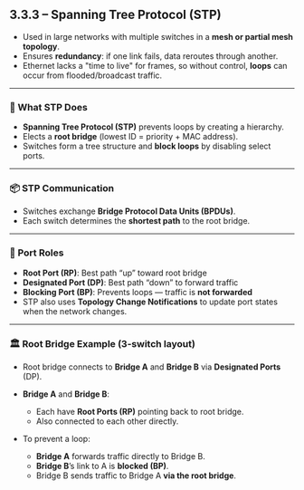 ## 3.3.3 – Spanning Tree Protocol (STP)

- Used in large networks with multiple switches in a **mesh or partial mesh topology**.
- Ensures **redundancy**: if one link fails, data reroutes through another.
- Ethernet lacks a "time to live" for frames, so without control, **loops** can occur from flooded/broadcast traffic.

---

### 🌲 What STP Does

- **Spanning Tree Protocol (STP)** prevents loops by creating a hierarchy.
- Elects a **root bridge** (lowest ID = priority + MAC address).
- Switches form a tree structure and **block loops** by disabling select ports.

---

### 📦 STP Communication

- Switches exchange **Bridge Protocol Data Units (BPDUs)**.
- Each switch determines the **shortest path** to the root bridge.

---

### 🔁 Port Roles

- **Root Port (RP)**: Best path “up” toward root bridge  
- **Designated Port (DP)**: Best path “down” to forward traffic  
- **Blocking Port (BP)**: Prevents loops — traffic is **not forwarded**  
- STP also uses **Topology Change Notifications** to update port states when the network changes.

---

### 🏛️ Root Bridge Example (3-switch layout)

- Root bridge connects to **Bridge A** and **Bridge B** via **Designated Ports** (DP).
- **Bridge A** and **Bridge B**:
  - Each have **Root Ports (RP)** pointing back to root bridge.
  - Also connected to each other directly.

- To prevent a loop:
  - **Bridge A** forwards traffic directly to Bridge B.  
  - **Bridge B**’s link to A is **blocked (BP)**.  
  - Bridge B sends traffic to Bridge A **via the root bridge**.
